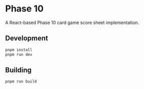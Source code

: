 # Phase 10

A React-based Phase 10 card game score sheet implementation.

## Development

```bash
pnpm install
pnpm run dev
```

## Building

```bash
pnpm run build
```
